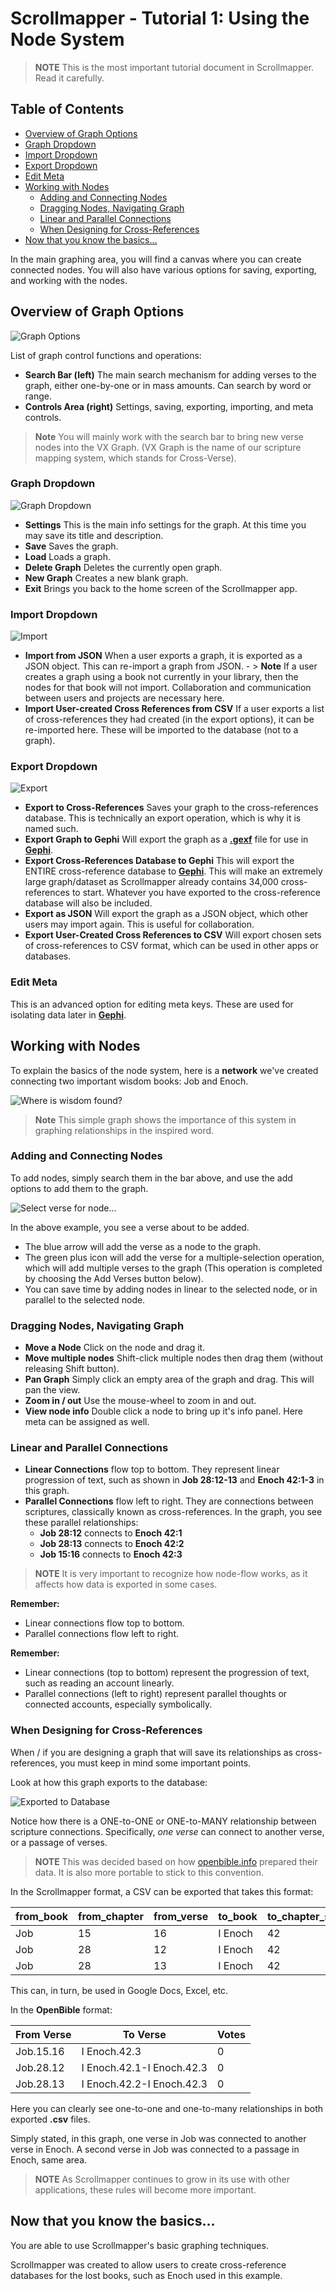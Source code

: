 # Scrollmapper - Tutorial 1: Using the Node System

> **NOTE** This is the most important tutorial document in Scrollmapper. Read it carefully.

## Table of Contents
- [Overview of Graph Options](#overview-of-graph-options)
- [Graph Dropdown](#graph-dropdown)
- [Import Dropdown](#import-dropdown)
- [Export Dropdown](#export-dropdown)
- [Edit Meta](#edit-meta)
- [Working with Nodes](#working-with-nodes)
    - [Adding and Connecting Nodes](#adding-and-connecting-nodes)
    - [Dragging Nodes, Navigating Graph](#dragging-nodes-navigating-graph)
    - [Linear and Parallel Connections](#linear-and-parallel-connections)
    - [When Designing for Cross-References](#when-designing-for-cross-references)
- [Now that you know the basics...](#now-that-you-know-the-basics)

In the main graphing area, you will find a canvas where you can create connected nodes. You will also have various options for saving, exporting, and working with the nodes.

## Overview of Graph Options
![Graph Options](../../images/graph-options.png)

List of graph control functions and operations:

- **Search Bar (left)** The main search mechanism for adding verses to the graph, either one-by-one or in mass amounts. Can search by word or range.
- **Controls Area (right)** Settings, saving, exporting, importing, and meta controls.

> **Note** You will mainly work with the search bar to bring new verse nodes into the VX Graph. (VX Graph is the name of our scripture mapping system, which stands for Cross-Verse).

### Graph Dropdown

![Graph Dropdown](../../images/graph-options-2.png)

- **Settings** This is the main info settings for the graph. At this time you may save its title and description.
- **Save** Saves the graph.
- **Load** Loads a graph.
- **Delete Graph** Deletes the currently open graph.
- **New Graph** Creates a new blank graph.
- **Exit** Brings you back to the home screen of the Scrollmapper app.

### Import Dropdown

![Import](../../images/import.png)

- **Import from JSON** When a user exports a graph, it is exported as a JSON object. This can re-import a graph from JSON.
        - > **Note** If a user creates a graph using a book not currently in your library, then the nodes for that book will not import. Collaboration and communication between users and projects are necessary here.
- **Import User-created Cross References from CSV** If a user exports a list of cross-references they had created (in the export options), it can be re-imported here. These will be imported to the database (not to a graph).

### Export Dropdown

![Export](../../images/export.png)

- **Export to Cross-References** Saves your graph to the cross-references database. This is technically an export operation, which is why it is named such.
- **Export Graph to Gephi** Will export the graph as a **[.gexf](https://gexf.net/)** file for use in **[Gephi](https://gephi.org/)**.
- **Export Cross-References Database to Gephi** This will export the ENTIRE cross-reference database to **[Gephi](https://gephi.org/)**. This will make an extremely large graph/dataset as Scrollmapper already contains 34,000 cross-references to start. Whatever you have exported to the cross-reference database will also be included.
- **Export as JSON** Will export the graph as a JSON object, which other users may import again. This is useful for collaboration.
- **Export User-Created Cross References to CSV** Will export chosen sets of cross-references to CSV format, which can be used in other apps or databases.

### Edit Meta
This is an advanced option for editing meta keys. These are used for isolating data later in **[Gephi](https://gephi.org/)**. 

## Working with Nodes

To explain the basics of the node system, here is a **network** we've created connecting two important wisdom books: Job and Enoch. 

![Where is wisdom found?](../../images/enoch-job-wisdom-connection.png)

> **Note** This simple graph shows the importance of this system in graphing relationships in the inspired word.

### Adding and Connecting Nodes

To add nodes, simply search them in the bar above, and use the add options to add them to the graph. 

![Select verse for node...](../../images/select-verse-for-node.png)

In the above example, you see a verse about to be added.

- The blue arrow will add the verse as a node to the graph. 
- The green plus icon will add the verse for a multiple-selection operation, which will add multiple verses to the graph (This operation is completed by choosing the Add Verses button below). 
- You can save time by adding nodes in linear to the selected node, or in parallel to the selected node. 

### Dragging Nodes, Navigating Graph

- **Move a Node** Click on the node and drag it. 
- **Move multiple nodes** Shift-click multiple nodes then drag them (without releasing Shift button). 
- **Pan Graph** Simply click an empty area of the graph and drag. This will pan the view. 
- **Zoom in / out** Use the mouse-wheel to zoom in and out. 
- **View node info** Double click a node to bring up it's info panel. Here meta can be assigned as well. 

### Linear and Parallel Connections

- **Linear Connections** flow top to bottom. They represent linear progression of text, such as shown in **Job 28:12-13** and **Enoch 42:1-3** in this graph.
- **Parallel Connections** flow left to right. They are connections between scriptures, classically known as cross-references. In the graph, you see these parallel relationships:
    - **Job 28:12** connects to **Enoch 42:1**
    - **Job 28:13** connects to **Enoch 42:2**
    - **Job 15:16** connects to **Enoch 42:3**

> **NOTE** It is very important to recognize how node-flow works, as it affects how data is exported in some cases. 

**Remember:**
- Linear connections flow top to bottom. 
- Parallel connections flow left to right. 

**Remember:**
- Linear connections (top to bottom) represent the progression of text, such as reading an account linearly.
- Parallel connections (left to right) represent parallel thoughts or connected accounts, especially symbolically.

### When Designing for Cross-References

When / if you are designing a graph that will save its relationships as cross-references, you must keep in mind some important points. 

Look at how this graph exports to the database:

![Exported to Database](../../images/exported-cross-references-job-enoch.png)

Notice how there is a ONE-to-ONE or ONE-to-MANY relationship between scripture connections. Specifically, *one verse* can connect to another verse, or a passage of verses. 

> **NOTE** This was decided based on how [openbible.info](https://www.openbible.info/labs/cross-references/) prepared their data. It is also more portable to stick to this convention. 

In the Scrollmapper format, a CSV can be exported that takes this format: 

| from_book | from_chapter | from_verse | to_book | to_chapter_start | to_chapter_end | to_verse_start | to_verse_end | votes | user_added |
|-----------|--------------|------------|---------|------------------|----------------|----------------|--------------|-------|------------|
| Job       | 15           | 16         | I Enoch | 42               | 42             | 3              | 3            | 0     | 1          |
| Job       | 28           | 12         | I Enoch | 42               | 42             | 1              | 3            | 0     | 1          |
| Job       | 28           | 13         | I Enoch | 42               | 42             | 2              | 3            | 0     | 1          |

This can, in turn, be used in Google Docs, Excel, etc. 

In the **OpenBible** format:

| From Verse | To Verse                  | Votes |
|------------|---------------------------|-------|
| Job.15.16  | I Enoch.42.3              | 0     |
| Job.28.12  | I Enoch.42.1-I Enoch.42.3 | 0     |
| Job.28.13  | I Enoch.42.2-I Enoch.42.3 | 0     |

Here you can clearly see one-to-one and one-to-many relationships in both exported **.csv** files. 

Simply stated, in this graph, one verse in Job was connected to another verse in Enoch. A second verse in Job was connected to a passage in Enoch, same area. 

> **NOTE** As Scrollmapper continues to grow in its use with other applications, these rules will become more important. 

## Now that you know the basics...

You are able to use Scrollmapper's basic graphing techniques. 

Scrollmapper was created to allow users to create cross-reference databases for the lost books, such as Enoch used in this example. 

